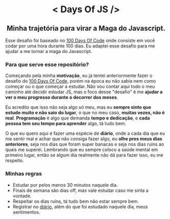 <h1 align="center">< Days Of JS /></h2>
<h2 align="center">Minha trajetória para virar a Maga do Javascript.</h3>

Esse desafio foi baseado no [100 Days Of Code](https://www.100daysofcode.com/) onde consiste em você codar por uma hora durante 100 dias. Eu adaptei esse desafio para me ajudar a me tornar a maga do Javascript.

### Para que serve esse repositório?
Começando pela minha **motivação**, eu já tentei anteriormente fazer o desafio do [100 Days Of Code](https://www.100daysofcode.com/), porém na época eu não sabia nem como começar ou o que começar a estudar. Não vou contar aqui todo o meu caminho até decidir estudar JS, mas o foco desse "desafio" é me **ajudar a ver o meu progresso durante o decorrer dos meses**. 

Eu acredito que isso não seja algo só meu, mas eu **sempre sinto que estudo muito e não saio do lugar**, o que no meu caso, **muitas vezes, não é real**. **Programação** é algo que demanda **tempo e dedicação**, e **cada pessoa tem seu tempo para aprender** algo, tá tudo bem. 

O que eu quero aqui é fazer uma espécie de **diário**, onde a cada dia que eu me sentir mal e achar que não consiga fazer algo, eu **olhe pros meus dias anteriores**, seja nos dias que foram super banacas e seja nos dias ruins ao quais me superei. Lembrando que eu sempre coloco a saúde mental em primeiro lugar, então se algum dia realmente não dá para fazer isso, eu me respeito.

### Minhas regras
* Estudar por pelos menos 30 minutos naquele dia.
* Finais de semana são dias off, mas vale estudar caso me sinta a vontade.
* Respeitar os dias ruins, tá tudo bem não estar sempre bem.
* Registrar no [diário](https://github.com/levxyca/days-of-js/blob/main/log.md), além do que foi estudado naquele dia, meus sentimentos.

